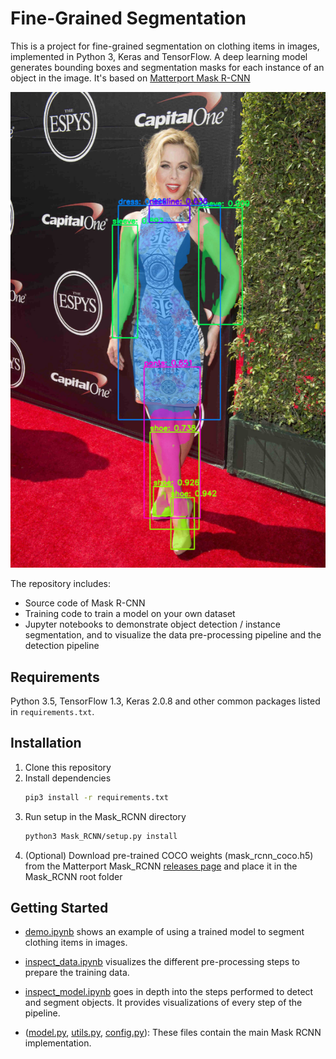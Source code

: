 # Fine-Grained Segmentation

This is a project for fine-grained segmentation on clothing items in images, implemented in Python 3, Keras and TensorFlow. A deep learning model generates bounding boxes and segmentation masks for each instance of an object in the image. It's based on [Matterport Mask R-CNN](https://github.com/matterport/Mask_RCNN)

![Fine-Grained Segmentation Sample](assets/sample.png)

The repository includes:
* Source code of Mask R-CNN 
* Training code to train a model on your own dataset
* Jupyter notebooks to demonstrate object detection / instance segmentation, and to visualize the data pre-processing pipeline and the detection pipeline

## Requirements

Python 3.5, TensorFlow 1.3, Keras 2.0.8 and other common packages listed in `requirements.txt`.

## Installation

1. Clone this repository
2. Install dependencies
   ```bash
   pip3 install -r requirements.txt
   ```
3. Run setup in the Mask_RCNN directory
    ```bash
    python3 Mask_RCNN/setup.py install
    ``` 
4. (Optional) Download pre-trained COCO weights (mask_rcnn_coco.h5) from the Matterport Mask_RCNN [releases page](https://github.com/matterport/Mask_RCNN/releases) and place it in the Mask_RCNN root folder

## Getting Started

* [demo.ipynb](notebooks/demo.ipynb) shows an example of using a trained model to segment clothing items in images.

* [inspect_data.ipynb](notebooks/inspect_data.ipynb) visualizes the different pre-processing steps to prepare the training data.

* [inspect_model.ipynb](notebooks/inspect_model.ipynb) goes in depth into the steps performed to detect and segment objects. It provides visualizations of every step of the pipeline.

* ([model.py](Mask_RCNN/mrcnn/model.py), [utils.py](Mask_RCNN/mrcnn/utils.py), [config.py](Mask_RCNN/mrcnn/config.py)): These files contain the main Mask RCNN implementation. 




